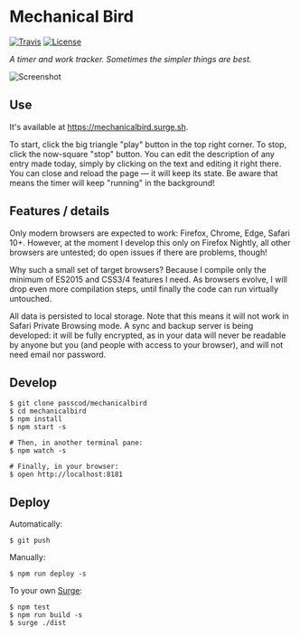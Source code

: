 # Mechanical Bird

[![Travis](https://img.shields.io/travis/passcod/mechanicalbird.svg?style=flat-square)](https://travis-ci.org/passcod/mechanicalbird)
[![License](https://img.shields.io/badge/license-ISC-blue.svg?style=flat-square)](https://spdx.org/licenses/ISC.html)

_A timer and work tracker. Sometimes the simpler things are best._

![Screenshot](https://cloud.githubusercontent.com/assets/155787/17456706/7be4d8ca-5c35-11e6-9eb0-5a44f1d2ed28.png)

## Use

It's available at https://mechanicalbird.surge.sh.

To start, click the big triangle "play" button in the top right corner. To
stop, click the now-square "stop" button. You can edit the description of any
entry made today, simply by clicking on the text and editing it right there.
You can close and reload the page — it will keep its state. Be aware that means
the timer will keep "running" in the background!

## Features / details

Only modern browsers are expected to work: Firefox, Chrome, Edge, Safari 10+.
However, at the moment I develop this only on Firefox Nightly, all other
browsers are untested; do open issues if there are problems, though!

Why such a small set of target browsers? Because I compile only the minimum of
ES2015 and CSS3/4 features I need. As browsers evolve, I will drop even more
compilation steps, until finally the code can run virtually untouched.

All data is persisted to local storage. Note that this means it will not work
in Safari Private Browsing mode. A sync and backup server is being developed:
it will be fully encrypted, as in your data will never be readable by anyone
but you (and people with access to your browser), and will not need email nor
password.

## Develop

```
$ git clone passcod/mechanicalbird
$ cd mechanicalbird
$ npm install
$ npm start -s

# Then, in another terminal pane:
$ npm watch -s

# Finally, in your browser:
$ open http://localhost:8181
```

## Deploy

Automatically:

```
$ git push
```

Manually:

```
$ npm run deploy -s
```

To your own [Surge](https://surge.sh):

```
$ npm test
$ npm run build -s
$ surge ./dist
```
